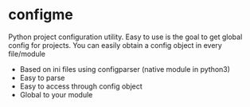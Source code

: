 # configme
Python project configuration utility.
Easy to use is the goal to get global config for projects. You can easily obtain a config object in every file/module
* Based on ini files using configparser (native module in python3)
* Easy to parse
* Easy to access through config object
* Global to your module


